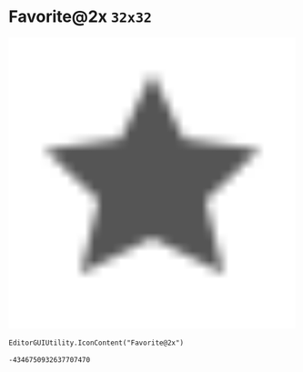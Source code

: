 # Favorite@2x `32x32`
<img src="/img/Favorite@2x.png" width=512 height=512>

``` CSharp
EditorGUIUtility.IconContent("Favorite@2x")
```
```
-4346750932637707470
```
